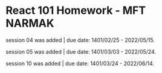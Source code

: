 # React 101 Homework - MFT NARMAK

session 04 was added | due date: 1401/02/25 - 2022/05/15.

session 05 was added | due date: 1401/03/03 - 2022/05/24.

session 10 was added | due date: 1401/03/24 - 2022/06/14.

